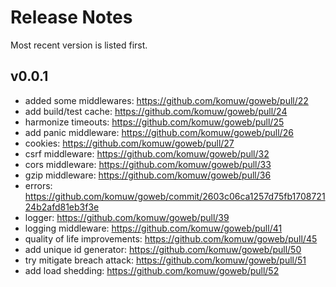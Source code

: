 # Release Notes

Most recent version is listed first.  


## v0.0.1
- added some middlewares: https://github.com/komuw/goweb/pull/22
- add build/test cache: https://github.com/komuw/goweb/pull/24
- harmonize timeouts: https://github.com/komuw/goweb/pull/25
- add panic middleware: https://github.com/komuw/goweb/pull/26
- cookies: https://github.com/komuw/goweb/pull/27
- csrf middleware: https://github.com/komuw/goweb/pull/32
- cors middleware: https://github.com/komuw/goweb/pull/33
- gzip middleware: https://github.com/komuw/goweb/pull/36
- errors: https://github.com/komuw/goweb/commit/2603c06ca1257d75fb170872124b2afd81eb3f3e
- logger: https://github.com/komuw/goweb/pull/39
- logging middleware: https://github.com/komuw/goweb/pull/41
- quality of life improvements: https://github.com/komuw/goweb/pull/45
- add unique id generator: https://github.com/komuw/goweb/pull/50
- try mitigate breach attack: https://github.com/komuw/goweb/pull/51
- add load shedding: https://github.com/komuw/goweb/pull/52
